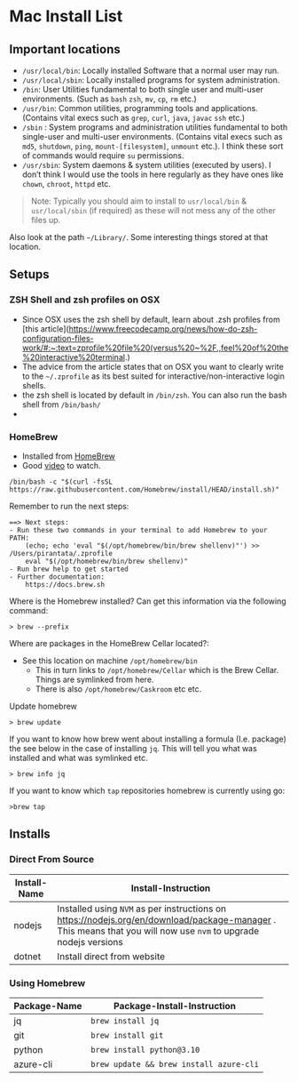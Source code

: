 # Mac Install List

## Important locations

* `/usr/local/bin`: Locally installed Software that a normal user may run.
* `/usr/local/sbin`: Locally installed programs for system administration.
* `/bin`: User Utilities fundamental to both single user and multi-user environments. (Such as `bash` `zsh`, `mv`, `cp`, `rm` etc.)
* `/usr/bin`: Common utilities, programming tools and applications. (Contains vital execs such as `grep`, `curl`, `java`, `javac` `ssh` etc.)
* `/sbin` : System programs and administration utilities fundamental to both single-user and multi-user environments. (Contains vital execs such as `md5`, `shutdown`, `ping`, `mount-[filesystem]`, `unmount` etc.). I think these sort of commands would require `su` permissions.
* `/usr/sbin`: System daemons & system utilities (executed by users). I don’t think I would use the tools in here regularly as they have ones like `chown`, `chroot`, `httpd` etc.

>Note: Typically you should aim to install to `usr/local/bin` & `usr/local/sbin` (if required) as these will not mess any of the other files up.

Also look at the path `~/Library/`. Some interesting things stored at that location.


## Setups

### ZSH Shell and zsh profiles on OSX

* Since OSX uses the zsh shell by default, learn about .zsh profiles from [this article](https://www.freecodecamp.org/news/how-do-zsh-configuration-files-work/#:~:text=zprofile%20file%20(versus%20~%2F.,feel%20of%20the%20interactive%20terminal.)
* The advice from the article states that on OSX you want to clearly write to the `~/.zprofile` as its best suited for interactive/non-interactive login shells.
* the zsh shell is located by default in `/bin/zsh`. You can also run the bash shell from `/bin/bash/`
*

### HomeBrew

* Installed from [HomeBrew](https://brew.sh)
* Good [video](https://www.youtube.com/watch?v=whcbOuZ07Iw) to watch.

```
/bin/bash -c "$(curl -fsSL https://raw.githubusercontent.com/Homebrew/install/HEAD/install.sh)"
```
Remember to run the next steps:

```
==> Next steps:
- Run these two commands in your terminal to add Homebrew to your PATH:
    (echo; echo 'eval "$(/opt/homebrew/bin/brew shellenv)"') >> /Users/pirantata/.zprofile
    eval "$(/opt/homebrew/bin/brew shellenv)"
- Run brew help to get started
- Further documentation:
    https://docs.brew.sh

```

Where is the Homebrew installed? Can get this information via the following command:
```
> brew --prefix
```


Where are packages in the HomeBrew Cellar located?: 
* See this location on machine `/opt/homebrew/bin`
	* This in turn links to `/opt/homebrew/Cellar` which is the Brew Cellar. Things are symlinked from here.
	* There is also `/opt/homebrew/Caskroom` etc etc.


Update homebrew
```
> brew update
```


If you want to know how brew went about installing a formula (I.e. package) the see below in the case of installing `jq`. This will tell you what was installed and what was symlinked etc.
```
> brew info jq
```

If you want to know which `tap` repositories homebrew is currently using go:
```
>brew tap
```

## Installs


### Direct From Source

| Install-Name | Install-Instruction |
|-|-|
| nodejs | Installed using `NVM` as per instructions on https://nodejs.org/en/download/package-manager  . This means that you will now use `nvm` to upgrade nodejs versions |
| dotnet | Install direct from website |


### Using Homebrew

|Package-Name | Package-Install-Instruction |
|-|-|
| jq | `brew install jq` |
| git | `brew install git` |
| python | `brew install python@3.10` |
| azure-cli | `brew update && brew install azure-cli` |




